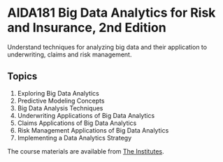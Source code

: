 # AIDA181 Big Data Analytics for Risk and Insurance, 2nd Edition
Understand techniques for analyzing big data and their application to underwriting, claims and risk management. 

## Topics
1. Exploring Big Data Analytics
2. Predictive Modeling Concepts
3. Big Data Analysis Techniques
4. Underwriting Applications of Big Data Analytics
5. Claims Applications of Big Data Analytics
6. Risk Management Applications of Big Data Analytics
7. Implementing a Data Analytics Strategy

The course materials are available from [The Institutes](https://www.theinstitutes.org/course/big-data-analytics-risk-and-insurance).
